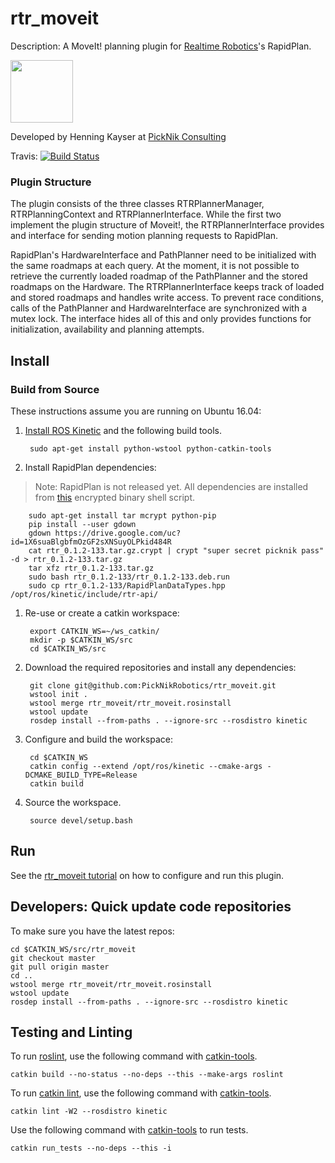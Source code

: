# rtr_moveit

Description: A MoveIt! planning plugin for [Realtime Robotics](http://rtr.ai/)'s RapidPlan.

<img src="https://picknik.ai/images/logo.jpg" width="100">

Developed by Henning Kayser at [PickNik Consulting](http://picknik.ai/)

Travis:
[![Build Status](https://travis-ci.com/PickNikRobotics/rtr_moveit.svg?token=o9hPQnr2kShM9ckDs6J8&branch=master)](https://travis-ci.com/PickNikRobotics/rtr_moveit)

### Plugin Structure

The plugin consists of the three classes RTRPlannerManager, RTRPlanningContext and RTRPlannerInterface.
While the first two implement the plugin structure of Moveit!, the RTRPlannerInterface provides and interface for sending motion planning requests to RapidPlan.

RapidPlan's HardwareInterface and PathPlanner need to be initialized with the same roadmaps at each query.
At the moment, it is not possible to retrieve the currently loaded roadmap of the PathPlanner and the stored roadmaps on the Hardware.
The RTRPlannerInterface keeps track of loaded and stored roadmaps and handles write access.
To prevent race conditions, calls of the PathPlanner and HardwareInterface are synchronized with a mutex lock.
The interface hides all of this and only provides functions for initialization, availability and planning attempts.

## Install

### Build from Source

These instructions assume you are running on Ubuntu 16.04:

1. [Install ROS Kinetic](http://wiki.ros.org/kinetic/Installation/Ubuntu) and the following build tools.

        sudo apt-get install python-wstool python-catkin-tools

1. Install RapidPlan dependencies:

> Note: RapidPlan is not released yet. All dependencies are installed from [this](https://drive.google.com/uc?id=1X6suaBlgbfmOzGF2sXNSuyOLPkid484R) encrypted binary shell script.

        sudo apt-get install tar mcrypt python-pip
        pip install --user gdown
        gdown https://drive.google.com/uc?id=1X6suaBlgbfmOzGF2sXNSuyOLPkid484R
        cat rtr_0.1.2-133.tar.gz.crypt | crypt "super secret picknik pass" -d > rtr_0.1.2-133.tar.gz
        tar xfz rtr_0.1.2-133.tar.gz
        sudo bash rtr_0.1.2-133/rtr_0.1.2-133.deb.run
        sudo cp rtr_0.1.2-133/RapidPlanDataTypes.hpp /opt/ros/kinetic/include/rtr-api/

1. Re-use or create a catkin workspace:

        export CATKIN_WS=~/ws_catkin/
        mkdir -p $CATKIN_WS/src
        cd $CATKIN_WS/src

1. Download the required repositories and install any dependencies:

        git clone git@github.com:PickNikRobotics/rtr_moveit.git
        wstool init .
        wstool merge rtr_moveit/rtr_moveit.rosinstall
        wstool update
        rosdep install --from-paths . --ignore-src --rosdistro kinetic

1. Configure and build the workspace:

        cd $CATKIN_WS
        catkin config --extend /opt/ros/kinetic --cmake-args -DCMAKE_BUILD_TYPE=Release
        catkin build

1. Source the workspace.

        source devel/setup.bash

## Run

See the [rtr_moveit tutorial](https://github.com/PickNikRobotics/rtr_moveit/blob/pr-tutorial/rtr_moveit_tutorial/rtr_moveit_tutorial.rst) on how to configure and run this plugin.

## Developers: Quick update code repositories

To make sure you have the latest repos:

    cd $CATKIN_WS/src/rtr_moveit
    git checkout master
    git pull origin master
    cd ..
    wstool merge rtr_moveit/rtr_moveit.rosinstall
    wstool update
    rosdep install --from-paths . --ignore-src --rosdistro kinetic

## Testing and Linting

To run [roslint](http://wiki.ros.org/roslint), use the following command with [catkin-tools](https://catkin-tools.readthedocs.org/).

    catkin build --no-status --no-deps --this --make-args roslint

To run [catkin lint](https://pypi.python.org/pypi/catkin_lint), use the following command with [catkin-tools](https://catkin-tools.readthedocs.org/).

    catkin lint -W2 --rosdistro kinetic

Use the following command with [catkin-tools](https://catkin-tools.readthedocs.org/) to run tests.

    catkin run_tests --no-deps --this -i
